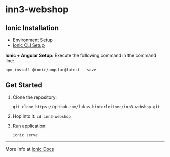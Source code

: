 # inn3-webshop

## Ionic Installation
- [Environment Setup](https://ionicframework.com/docs/intro/environment)
- [Ionic CLI Setup](https://ionicframework.com/docs/intro/cli)

**Ionic + Angular Setup:**
Execute the following command in the command line:

`npm install @ionic/angular@latest --save`

## Get Started
1. Clone the repository:

    `git clone https://github.com/lukas-hinterleitner/inn3-webshop.git`

2. Hop into it:
    `cd inn3-webshop`
    
3. Run application:

    `ionic serve`


---

More Info at [Ionic Docs](https://ionicframework.com/docs)
